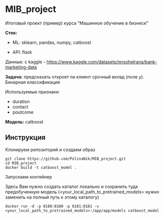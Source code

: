 # MIB_project
Итоговый проект (пример) курса "Машинное обучение в бизнесе"

__Стек:__

* ML: sklearn, pandas, numpy, catboost

* API: flask 

Данные: с kaggle - https://www.kaggle.com/datasets/mrsohelrana/bank-marketing-data

__Задача:__ предсказать откроет ли клиент срочный вклад (поле y). Бинарная классификация

Используемые признаки:

* duration
* contact
* poutcome

__Модель:__ catboost

## Инструкция

Клонируем репозиторий и создаем образ

```
git clone https://github.com/PolinaNik/MIB_project.git
cd MIB_project
docker build -t catboost_model .
```

Запускаем контейнер

Здесь Вам нужно создать каталог локально и сохранить туда предобученную модель (<your_local_path_to_pretrained_models> нужно заменить на полный путь к этому каталогу)

```
docker run -d -p 8180:8180 -p 8181:8181 -v <your_local_path_to_pretrained_models>:/app/app/models catboost_model
```
